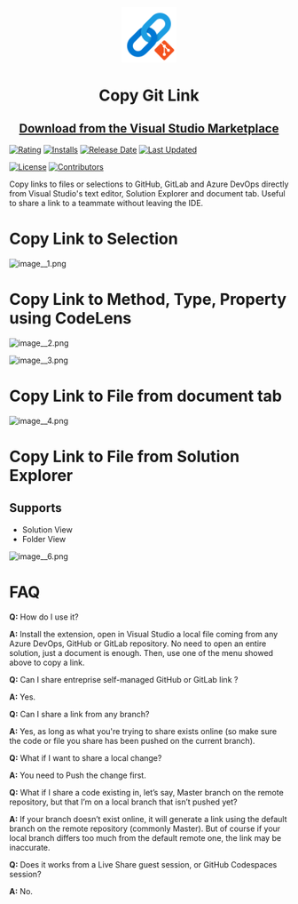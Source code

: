 <p align="center">
  <img alt="pazword logo" src="./src/Impl/CopyGitLink/Icon.png" width="100px" />
  <h1 align="center">Copy Git Link</h1>
  <h2 align="center"><a href="https://marketplace.visualstudio.com/items?itemName=EtienneBAUDOUX.CopyGitLink" target="_blank">Download from the Visual Studio Marketplace</a></h2>
</p>

[![Rating](https://img.shields.io/visual-studio-marketplace/r/EtienneBAUDOUX.CopyGitLink)](https://marketplace.visualstudio.com/items?itemName=EtienneBAUDOUX.CopyGitLink&ssr=false#review-details) [![Installs](https://img.shields.io/visual-studio-marketplace/i/EtienneBAUDOUX.CopyGitLink)](https://marketplace.visualstudio.com/items?itemName=EtienneBAUDOUX.CopyGitLink) [![Release Date](https://img.shields.io/visual-studio-marketplace/release-date/EtienneBAUDOUX.CopyGitLink)](https://marketplace.visualstudio.com/items?itemName=EtienneBAUDOUX.CopyGitLink) [![Last Updated](https://img.shields.io/visual-studio-marketplace/last-updated/EtienneBAUDOUX.CopyGitLink)](https://marketplace.visualstudio.com/items?itemName=EtienneBAUDOUX.CopyGitLink)

[![License](https://img.shields.io/github/license/veler/CopyGitLink)](https://github.com/veler/CopyGitLink/blob/main/LICENSE) [![Contributors](https://img.shields.io/github/contributors/veler/CopyGitLink?label=Contributors)](https://github.com/veler/CopyGitLink/graphs/contributors)

Copy links to files or selections to GitHub, GitLab and Azure DevOps directly from Visual Studio's text editor, Solution Explorer and document tab.
Useful to share a link to a teammate without leaving the IDE.

# Copy Link to Selection

![image__1.png](https://etiennebaudoux.gallerycdn.vsassets.io/extensions/etiennebaudoux/copygitlink/1.0/1602871432029/image__1.png)

# Copy Link to Method, Type, Property using CodeLens

![image__2.png](https://etiennebaudoux.gallerycdn.vsassets.io/extensions/etiennebaudoux/copygitlink/1.0/1602871432029/image__2.png)

![image__3.png](https://etiennebaudoux.gallerycdn.vsassets.io/extensions/etiennebaudoux/copygitlink/1.0/1602871432029/image__3.png)

# Copy Link to File from document tab

![image__4.png](https://etiennebaudoux.gallerycdn.vsassets.io/extensions/etiennebaudoux/copygitlink/1.0/1602871432029/image__4.png)

# Copy Link to File from Solution Explorer

## Supports
* Solution View
* Folder View

![image__6.png](https://etiennebaudoux.gallerycdn.vsassets.io/extensions/etiennebaudoux/copygitlink/1.0/1602871432029/image__6.png)

# FAQ

**Q:** How do I use it?

**A:** Install the extension, open in Visual Studio a local file coming from any Azure DevOps, GitHub or GitLab repository. No need to open an entire solution, just a document is enough. Then, use one of the menu showed above to copy a link.


**Q:** Can I share entreprise self-managed GitHub or GitLab link ?

**A:** Yes.


**Q:** Can I share a link from any branch?

**A:** Yes, as long as what you're trying to share exists online (so make sure the code or file you share has been pushed on the current branch).


**Q:** What if I want to share a local change?

**A:** You need to Push the change first.


**Q:** What if I share a code existing in, let’s say, Master branch on the remote repository, but that I’m on a local branch that isn’t pushed yet?

**A:** If your branch doesn’t exist online, it will generate a link using the default branch on the remote repository (commonly Master).
    But of course if your local branch differs too much from the default remote one, the link may be inaccurate.
    
**Q:** Does it works from a Live Share guest session, or GitHub Codespaces session?

**A:** No.
